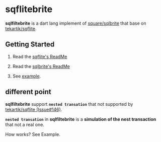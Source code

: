 # sqflitebrite

**sqlfiltebrite** is a dart lang implement of [square/sqlbrite](https://github.com/square/sqlbrite) that base on [tekartik/sqflite](https://github.com/tekartik/sqflite).

## Getting Started

1) Read the [sqflite's ReadMe](https://github.com/tekartik/sqflite)

2) Read the [sqlbrite's ReadMe](https://github.com/square/sqlbrite)

3) See [example](https://github.com/Guang1234567/sqflitebrite/blob/cb5819934eab1a1354e8be8c5817ad2badf2c41c/example/lib/todo_test_page.dart#L140-L297).

   
## different point

**sqlfiltebrite**  support **`nested transation`** that not supported by [tekartik/sqflite (Issue#146)](https://github.com/tekartik/sqflite/issues/146#issuecomment-454585698).

**`nested transation`** in **sqlfiltebrite** is a **simulation of the nest transaction** that not a real one.

How works? See Example.
